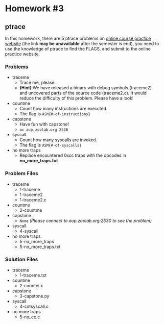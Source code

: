 # Homework #3

## ptrace

In this homework, there are 5 ptrace problems on [online course practice website](https://aup.zoolab.org/challenges) (the link **may be unavailable** after the semester is end), you need to use the knowledge of ptrace to find the FLAGS, and submit to the online practice website.

### Problems

* traceme
  * Trace me, please.
  * **(Hint)** We have released a binary with debug symbols (traceme2) and uncovered parts of the source code (traceme2.c). It would reduce the difficulty of this problem. Please have a look!
* countme
  * Count how many instructions are executed.
  * The flag is `ASM{#-of-instructions}`
* capstone
  * Have fun with capstone!
  * `nc aup.zoolab.org 2530`
* syscall
  * Count how many syscalls are invoked.
  * The flag is `ASM{#-of-syscalls}`
* no more traps
  * Replace encountered 0xcc traps with the opcodes in **no_more_traps.txt**

### Problem Files

* traceme
  * 1-traceme
  * 1-traceme2
  * 1-traceme2.c
* countme
  * 2-countme
* capstone
  * `None` *(Please connect to aup.zoolab.org:2530 to see the problem)*
* syscall
  * 4-syscall
* no more traps
  * 5-no_more_traps
  * 5-no_more_traps.txt

### Solution Files

* traceme
  * 1-traceme.txt
* countme
  * 2-counter.c
* capstone
  * 3-capstone.py
* syscall
  * 4-cntsyscall.c
* no more traps
  * 5-no_cc.c
